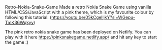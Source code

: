 Retro-Nokia-Snake-Game
Made a retro Nokia Snake Game using vanilla HTML/CSS/JavaScript with a pink theme, which is my favourite colour by following this tutorial:
(https://youtu.be/05kCgeIIjkY?si=WGepu-TmK36Wqkyv)

The pink retro nokia snake game has been deployed on Netlify.
You can play with it here https://pinksnakegame.netlify.app/ and hit any key to start the game :)
